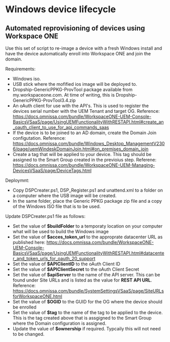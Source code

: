<h1>Windows device lifecycle</h1>
<h2>Automated reprovisioning of devices using Workspace ONE</h2>

Use this set of script to re-image a device with a fresh Windows install and have the device automatically enroll into Workspace ONE and join the domain.

Requirements:

* Windows iso.
* USB stick where the mofified ios image will be deployed to.
* Dropship-GenericPPKG-ProvTool package available from my.workspaceone.com. At time of writing, this is Dropship-GenericPPKG-ProvTool3.4.zip
* An oAuth client for use with the API's. This is used to register the devices serial number with the UEM Tenant and target OG. Reference: https://docs.omnissa.com/bundle/WorkspaceONE-UEM-Console-BasicsVSaaS/page/UsingUEMFunctionalityWithRESTAPI.html#create_an_oauth_client_to_use_for_api_commands_saas
* If the device is to be joined to an AD domain, create the Domain Join configutation. Reference: https://docs.omnissa.com/bundle/Windows_Desktop_ManagementV2306/page/uemWindeskDomainJoin.html#on_premises_domain_join
* Create a tag that will be applied to your device. This tag should be assigned to the Smart Group created in the previoius step. Referene: https://docs.omnissa.com/bundle/WorkspaceONE-UEM-Managing-DevicesVSaaS/page/DeviceTags.html

Deploymnt:

* Copy DSPCreater.ps1, DSP_Register.ps1 and unattend.xml to a folder on a computer where the USB image will be created.
* In the same folder, place the Generic PPKG package zip file and a copy of the Windows ISO file that is to be used.

Update DSPCreater.ps1 file as follows:

* Set the value of **$buildFolder** to a temporaty location on your computer what will be used to build the Windows image
* Set the value of **$acces_token_url** to the approprate datacenter URL as published here: https://docs.omnissa.com/bundle/WorkspaceONE-UEM-Console-BasicsVSaaS/page/UsingUEMFunctionalityWithRESTAPI.html#datacenter_and_token_urls_for_oauth_20_support
* Set the value of **$APIClientID** to the oAuth Client ID
* Set the value of **$APIClientSecret** to the oAuth Client Secret
* Set the value of **$apiServer** to the name of the API server. This can be found under Site URLs and is listed as the value for **REST API URL**. Reference: https://docs.omnissa.com/bundle/SystemSettingsVSaaS/page/SiteURLsforWorkspaceONE.html
* Set the value of **$OGID** to the GUID for the OG where the device should be enrolled
* Set the value of **$tag** to the name of the tag to be applied to the device. This is the tag created above that is assgigned to the Smart Group where the Domain configuration is assigned.
* Update the value of **$ownership** if required. Typcaily this will not need to be changed.

